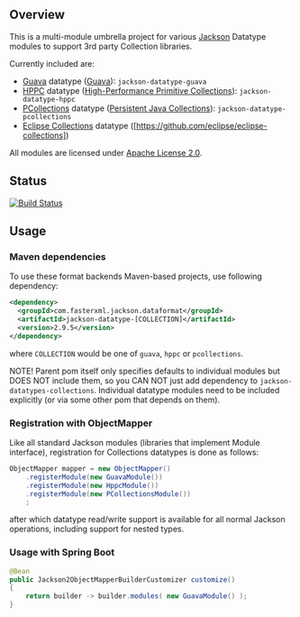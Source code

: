 ## Overview

This is a multi-module umbrella project for various [Jackson](../../../jackson)
Datatype modules to support 3rd party Collection libraries.

Currently included are:

* [Guava](guava/) datatype ([Guava](http://code.google.com/p/guava-libraries/)): `jackson-datatype-guava`
* [HPPC](hppc/) datatype ([High-Performance Primitive Collections](https://labs.carrotsearch.com/hppc.html)): `jackson-datatype-hppc`
* [PCollections](pcollections/) datatype ([Persistent Java Collections](http://pcollections.org)): `jackson-datatype-pcollections`
* [Eclipse Collections](eclipse-collections/) datatype ([https://github.com/eclipse/eclipse-collections])

All modules are licensed under [Apache License 2.0](http://www.apache.org/licenses/LICENSE-2.0.txt).

## Status

[![Build Status](https://travis-ci.org/FasterXML/jackson-datatypes-collections.svg)](https://travis-ci.org/FasterXML/jackson-datatypes-collections)

## Usage

### Maven dependencies

To use these format backends Maven-based projects, use following dependency:

```xml
<dependency>
  <groupId>com.fasterxml.jackson.dataformat</groupId>
  <artifactId>jackson-datatype-[COLLECTION]</artifactId>
  <version>2.9.5</version>
</dependency>
```

where `COLLECTION` would be one of `guava`, `hppc` or `pcollections`.

NOTE! Parent pom itself only specifies defaults to individual modules but
DOES NOT include them, so you CAN NOT just add dependency to `jackson-datatypes-collections`.
Individual datatype modules need to be included explicitly (or via some other pom
that depends on them).

### Registration with ObjectMapper

Like all standard Jackson modules (libraries that implement Module interface), registration for Collections
datatypes is done as follows:

```java
ObjectMapper mapper = new ObjectMapper()
    .registerModule(new GuavaModule())
    .registerModule(new HppcModule())
    .registerModule(new PCollectionsModule())
    ;
```

after which datatype read/write support is available for all normal Jackson operations,
including support for nested types.

### Usage with Spring Boot

```java
@Bean
public Jackson2ObjectMapperBuilderCustomizer customize()
{
    return builder -> builder.modules( new GuavaModule() );
}
```
